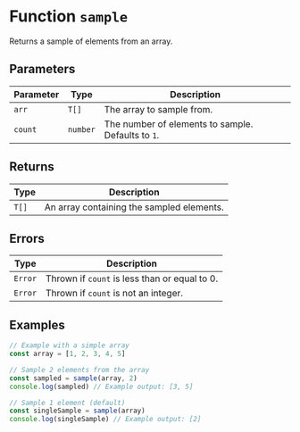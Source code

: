 # Function `sample`

Returns a sample of elements from an array.

## Parameters

| Parameter | Type     | Description                                        |
| --------- | -------- | -------------------------------------------------- |
| `arr`     | `T[]`    | The array to sample from.                          |
| `count`   | `number` | The number of elements to sample. Defaults to `1`. |

## Returns

| Type  | Description                               |
| ----- | ----------------------------------------- |
| `T[]` | An array containing the sampled elements. |

## Errors

| Type    | Description                                   |
| ------- | --------------------------------------------- |
| `Error` | Thrown if `count` is less than or equal to 0. |
| `Error` | Thrown if `count` is not an integer.          |

## Examples

```typescript
// Example with a simple array
const array = [1, 2, 3, 4, 5]

// Sample 2 elements from the array
const sampled = sample(array, 2)
console.log(sampled) // Example output: [3, 5]

// Sample 1 element (default)
const singleSample = sample(array)
console.log(singleSample) // Example output: [2]
```
